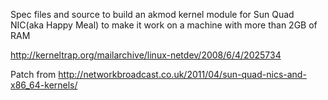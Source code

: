 Spec files and source to build an akmod kernel module for Sun Quad NIC(aka Happy Meal) to make it work on a machine with more than 2GB of RAM

http://kerneltrap.org/mailarchive/linux-netdev/2008/6/4/2025734

Patch from http://networkbroadcast.co.uk/2011/04/sun-quad-nics-and-x86_64-kernels/


